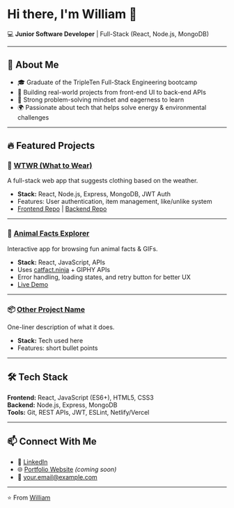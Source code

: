# Hi there, I'm William 👋

💻 **Junior Software Developer** | Full-Stack (React, Node.js, MongoDB)

---

## 🚀 About Me
- 🎓 Graduate of the TripleTen Full-Stack Engineering bootcamp  
- 🌱 Building real-world projects from front-end UI to back-end APIs  
- 🔧 Strong problem-solving mindset and eagerness to learn  
- 🌍 Passionate about tech that helps solve energy & environmental challenges  

---

## 🔥 Featured Projects

### 🧥 [WTWR (What to Wear)](https://github.com/yourusername/se_project_express)
A full-stack web app that suggests clothing based on the weather.  
- **Stack:** React, Node.js, Express, MongoDB, JWT Auth  
- Features: User authentication, item management, like/unlike system  
- [Frontend Repo](https://github.com/yourusername/se_project_spots) | [Backend Repo](https://github.com/yourusername/se_project_express)

---

### 🐾 [Animal Facts Explorer](https://github.com/yourusername/animal-facts)
Interactive app for browsing fun animal facts & GIFs.  
- **Stack:** React, JavaScript, APIs  
- Uses [catfact.ninja](https://catfact.ninja/) + GIPHY APIs  
- Error handling, loading states, and retry button for better UX  
- [Live Demo](https://your-deployed-link.netlify.app/)  

---

### 📦 [Other Project Name](https://github.com/yourusername/project-repo)
One-liner description of what it does.  
- **Stack:** Tech used here  
- Features: short bullet points  

---

## 🛠️ Tech Stack
**Frontend:** React, JavaScript (ES6+), HTML5, CSS3  
**Backend:** Node.js, Express, MongoDB  
**Tools:** Git, REST APIs, JWT, ESLint, Netlify/Vercel  

---

## 📫 Connect With Me
- 💼 [LinkedIn](https://www.linkedin.com/in/yourlinkedin)  
- 🌐 [Portfolio Website](https://yourwebsite.com) *(coming soon)*  
- 📧 your.email@example.com  

---
⭐️ From [William](https://github.com/yourusername)
